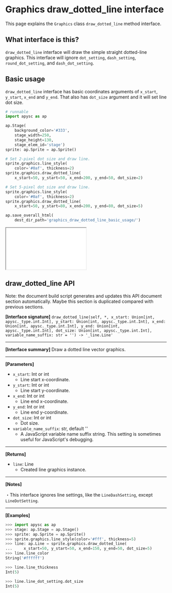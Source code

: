 # Graphics draw_dotted_line interface

This page explains the `Graphics` class `draw_dotted_line` method interface.

## What interface is this?

`draw_dotted_line` interface will draw the simple straight dotted-line graphics. This interface will ignore `dot_setting`, `dash_setting`, `round_dot_setting`, and `dash_dot_setting`.

## Basic usage

`draw_dotted_line` interface has basic coordinates arguments of `x_start`, `y_start`, `x_end` and `y_end`. That also has `dot_size` argument and it will set line dot size.

```py
# runnable
import apysc as ap

ap.Stage(
    background_color='#333',
    stage_width=250,
    stage_height=130,
    stage_elem_id='stage')
sprite: ap.Sprite = ap.Sprite()

# Set 2-pixel dot size and draw line.
sprite.graphics.line_style(
    color='#0af', thickness=2)
sprite.graphics.draw_dotted_line(
    x_start=50, y_start=50, x_end=200, y_end=50, dot_size=2)

# Set 5-pixel dot size and draw line.
sprite.graphics.line_style(
    color='#0af', thickness=2)
sprite.graphics.draw_dotted_line(
    x_start=50, y_start=80, x_end=200, y_end=80, dot_size=5)

ap.save_overall_html(
    dest_dir_path='graphics_draw_dotted_line_basic_usage/')
```

<iframe src="static/graphics_draw_dotted_line_basic_usage/index.html" width="250" height="130"></iframe>


## draw_dotted_line API

<!-- Docstring: apysc._display.graphics.Graphics.draw_dotted_line -->

<span class="inconspicuous-txt">Note: the document build script generates and updates this API document section automatically. Maybe this section is duplicated compared with previous sections.</span>

**[Interface signature]** `draw_dotted_line(self, *, x_start: Union[int, apysc._type.int.Int], y_start: Union[int, apysc._type.int.Int], x_end: Union[int, apysc._type.int.Int], y_end: Union[int, apysc._type.int.Int], dot_size: Union[int, apysc._type.int.Int], variable_name_suffix: str = '') -> '_line.Line'`<hr>

**[Interface summary]** Draw a dotted line vector graphics.<hr>

**[Parameters]**

- `x_start`: Int or int
  - Line start x-coordinate.
- `y_start`: Int or int
  - Line start y-coordinate.
- `x_end`: Int or int
  - Line end x-coordinate.
- `y_end`: Int or int
  - Line end y-coordinate.
- `dot_size`: Int or int
  - Dot size.
- `variable_name_suffix`: str, default ''
  - A JavaScript variable name suffix string. This setting is sometimes useful for JavaScript's debugging.

<hr>

**[Returns]**

- `line`: Line
  - Created line graphics instance.

<hr>

**[Notes]**

 ・This interface ignores line settings, like the `LineDashSetting`, except `LineDotSetting`.<hr>

**[Examples]**

```py
>>> import apysc as ap
>>> stage: ap.Stage = ap.Stage()
>>> sprite: ap.Sprite = ap.Sprite()
>>> sprite.graphics.line_style(color='#fff', thickness=5)
>>> line: ap.Line = sprite.graphics.draw_dotted_line(
...     x_start=50, y_start=50, x_end=150, y_end=50, dot_size=5)
>>> line.line_color
String('#ffffff')

>>> line.line_thickness
Int(5)

>>> line.line_dot_setting.dot_size
Int(5)
```